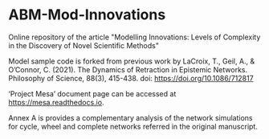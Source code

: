 # ABM-Mod-Innovations

Online repository of the article "Modelling Innovations: Levels of Complexity in the Discovery of Novel Scientific Methods"

Model sample code is forked from previous work by LaCroix, T., Geil, A., & O’Connor, C. (2021). The Dynamics of Retraction in Epistemic Networks. Philosophy of Science, 88(3), 415-438. doi: https://doi.org/10.1086/712817

‘Project Mesa’ document page can be accessed at https://mesa.readthedocs.io.

Annex A is provides a complementary analysis of the network simulations for cycle, wheel and complete networks referred in the original manuscript.
